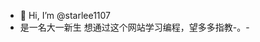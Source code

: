 - 👋 Hi, I’m @starlee1107
- 是一名大一新生 想通过这个网站学习编程，望多多指教-。-
<!---
starlee1107/starlee1107 is a ✨ special ✨ repository because its `README.md` (this file) appears on your GitHub profile.
You can click the Preview link to take a look at your changes.
--->
